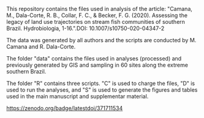 This repository contains the files used in analysis of the article: "Camana, M., Dala-Corte, R. B., Collar, F. C., & Becker, F. G. (2020). Assessing the legacy of land use trajectories on stream fish communities of southern Brazil. Hydrobiologia, 1-16.".DOI: 10.1007/s10750-020-04347-2

The data was generated by all authors and the scripts are conducted by M. Camana and R. Dala-Corte. 

The folder "data" contains the files used in analyses (processed) and previously generated by GIS and sampling in 60 sites along the extreme southern Brazil. 

The folder "R" contains three scripts. "C" is used to charge the files, "D" is used to run the analyses, and "S" is used to generate the figures and tables used in the main manuscript and supplementar material.

https://zenodo.org/badge/latestdoi/371711534
